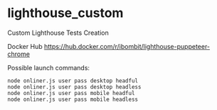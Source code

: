 # lighthouse_custom
Custom Lighthouse Tests Creation

Docker Hub
https://hub.docker.com/r/ibombit/lighthouse-puppeteer-chrome

Possible launch commands:
```
node onliner.js user pass desktop headful
node onliner.js user pass desktop headless
node onliner.js user pass mobile headful
node onliner.js user pass mobile headless
```
